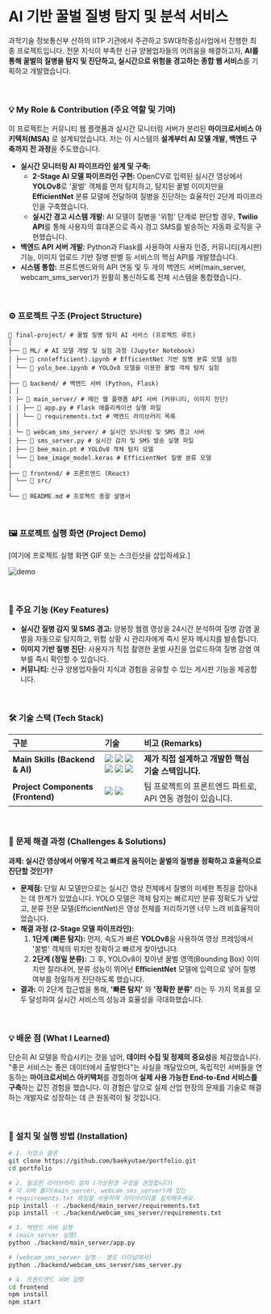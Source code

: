 # AI 기반 꿀벌 질병 탐지 및 분석 서비스 

과학기술 정보통신부 산하의 IITP 기관에서 주관하고 SW대학중심사업에서 진행한 최종 프로젝트입니다. 전문 지식이 부족한 신규 양봉업자들의 어려움을 해결하고자, **AI를 통해 꿀벌의 질병을 탐지 및 진단하고, 실시간으로 위험을 경고하는 종합 웹 서비스**를 기획하고 개발했습니다.

<br>

### 💡 My Role & Contribution (주요 역할 및 기여)

이 프로젝트는 커뮤니티 웹 플랫폼과 실시간 모니터링 서버가 분리된 **마이크로서비스 아키텍처(MSA)** 로 설계되었습니다. 저는 이 시스템의 **설계부터 AI 모델 개발, 백엔드 구축까지 전 과정**을 주도했습니다.

*   **실시간 모니터링 AI 파이프라인 설계 및 구축:**
    *   **2-Stage AI 모델 파이프라인 구현:** OpenCV로 입력된 실시간 영상에서 **YOLOv8**로 '꿀벌' 객체를 먼저 탐지하고, 탐지된 꿀벌 이미지만을 **EfficientNet** 분류 모델에 전달하여 질병을 진단하는 효율적인 2단계 파이프라인을 구축했습니다.
    *   **실시간 경고 시스템 개발:** AI 모델이 질병을 '위험' 단계로 판단할 경우, **Twilio API**를 통해 사용자의 휴대폰으로 즉시 경고 SMS를 발송하는 자동화 로직을 구현했습니다.
*   **백엔드 API 서버 개발:** Python과 Flask를 사용하여 사용자 인증, 커뮤니티(게시판) 기능, 이미지 업로드 기반 질병 판별 등 서비스의 핵심 API를 개발했습니다.
*   **시스템 통합:** 프론트엔드와의 API 연동 및 두 개의 백엔드 서버(main_server, webcam_sms_server)가 원활히 통신하도록 전체 시스템을 통합했습니다.

<br>

### ⚙️ 프로젝트 구조 (Project Structure)
```
📁 final-project/ # 꿀벌 질병 탐지 AI 서비스 (프로젝트 루트)
│
├── 📂 ML/ # AI 모델 개발 및 실험 과정 (Jupyter Notebook)
│ ├── 📜 cnn(efficient).ipynb # EfficientNet 기반 질병 분류 모델 실험
│ └── 📜 yolo_bee.ipynb # YOLOv8 모델을 이용한 꿀벌 객체 탐지 실험
│
├── 📂 backend/ # 백엔드 서버 (Python, Flask)
│ │
│ ├─ 📂 main_server/ # 메인 웹 플랫폼 API 서버 (커뮤니티, 이미지 진단)
│ │ ├── 📜 app.py # Flask 애플리케이션 실행 파일
│ │ └── 📜 requirements.txt # 백엔드 라이브러리 목록
│ │
│ └─ 📂 webcam_sms_server/ # 실시간 모니터링 및 SMS 경고 서버
│ ├── 📜 sms_server.py # 실시간 감지 및 SMS 발송 실행 파일
│ ├── 📜 bee_main.pt # YOLOv8 객체 탐지 모델
│ └── 📜 bee_image_model.keras # EfficientNet 질병 분류 모델
│
├── 📂 frontend/ # 프론트엔드 (React)
│ └── 📂 src/
│
└── 📜 README.md # 프로젝트 총괄 설명서

```
<br>

### 🖼️ 프로젝트 실행 화면 (Project Demo)

[여기에 프로젝트 실행 화면 GIF 또는 스크린샷을 삽입하세요.]

![demo](https://via.placeholder.com/700x400.png?text=Project+Demo+GIF+or+Screenshot)

<br>

### 🌟 주요 기능 (Key Features)

*   **실시간 질병 감지 및 SMS 경고:** 양봉장 웹캠 영상을 24시간 분석하여 질병 감염 꿀벌을 자동으로 탐지하고, 위험 상황 시 관리자에게 즉시 문자 메시지를 발송합니다.
*   **이미지 기반 질병 진단:** 사용자가 직접 촬영한 꿀벌 사진을 업로드하여 질병 감염 여부를 즉시 확인할 수 있습니다.
*   **커뮤니티:** 신규 양봉업자들이 지식과 경험을 공유할 수 있는 게시판 기능을 제공합니다.

<br>

### 🛠️ 기술 스택 (Tech Stack)

| 구분 | 기술 | 비고 (Remarks) |
| :--- | :--- | :--- |
| **Main Skills (Backend & AI)** | <img src="https://img.shields.io/badge/Python-3776AB?style=for-the-badge&logo=python&logoColor=white"> <img src="https://img.shields.io/badge/Flask-000000?style=for-the-badge&logo=flask&logoColor=white"> <img src="https://img.shields.io/badge/YOLOv8-4F46E5?style=for-the-badge&logo=yolo&logoColor=white"> <img src="https://img.shields.io/badge/EfficientNet-8BC34A?style=for-the-badge"> <img src="https://img.shields.io/badge/OpenCV-5C3EE8?style=for-the-badge&logo=opencv&logoColor=white"> <img src="https://img.shields.io/badge/Twilio-F22F46?style=for-the-badge&logo=twilio&logoColor=white"> | **제가 직접 설계하고 개발한 핵심 기술 스택입니다.** |
| **Project Components (Frontend)** | <img src="https.img.shields.io/badge/React-61DAFB?style=for-the-badge&logo=react&logoColor=black"> <img src="https://img.shields.io/badge/JavaScript-F7DF1E?style=for-the-badge&logo=javascript&logoColor=black"> | 팀 프로젝트의 프론트엔드 파트로, API 연동 경험이 있습니다. |

<br>

### 🤔 문제 해결 과정 (Challenges & Solutions)

**과제: 실시간 영상에서 어떻게 작고 빠르게 움직이는 꿀벌의 질병을 정확하고 효율적으로 진단할 것인가?**

*   **문제점:** 단일 AI 모델만으로는 실시간 영상 전체에서 질병의 미세한 특징을 잡아내는 데 한계가 있었습니다. YOLO 모델은 객체 탐지는 빠르지만 분류 정확도가 낮았고, 분류 전문 모델(EfficientNet)은 영상 전체를 처리하기엔 너무 느려 비효율적이었습니다.
*   **해결 과정 (2-Stage 모델 파이프라인):**
    1.  **1단계 (빠른 탐지):** 먼저, 속도가 빠른 **YOLOv8**을 사용하여 영상 프레임에서 '꿀벌' 객체의 위치만 정확하고 빠르게 찾아냅니다.
    2.  **2단계 (정밀 분류):** 그 후, YOLOv8이 찾아낸 꿀벌 영역(Bounding Box) 이미지만 잘라내어, 분류 성능이 뛰어난 **EfficientNet** 모델에 입력으로 넣어 질병 여부를 정밀하게 진단하도록 했습니다.
*   **결과:** 이 2단계 접근법을 통해, **'빠른 탐지'** 와 **'정확한 분류'** 라는 두 가지 목표를 모두 달성하여 실시간 서비스의 성능과 효율성을 극대화했습니다.

<br>

### 💡 배운 점 (What I Learned)

단순히 AI 모델을 학습시키는 것을 넘어, **데이터 수집 및 정제의 중요성**을 체감했습니다. "좋은 서비스는 좋은 데이터에서 출발한다"는 사실을 깨달았으며, 독립적인 서버들을 연동하는 **마이크로서비스 아키텍처**를 경험하며 **실제 사용 가능한 End-to-End 서비스를 구축**하는 값진 경험을 했습니다. 이 경험은 앞으로 실제 산업 현장의 문제를 기술로 해결하는 개발자로 성장하는 데 큰 원동력이 될 것입니다.

<br>

### 🚀 설치 및 실행 방법 (Installation)

```bash
# 1. 저장소 클론
git clone https://github.com/baekyutae/portfolio.git
cd portfolio

# 2. 필요한 라이브러리 설치 (가상환경 구성을 권장합니다)
# 각 서버 폴더(main_server, webcam_sms_server)에 있는
# requirements.txt 파일을 사용하여 라이브러리를 설치해주세요.
pip install -r ./backend/main_server/requirements.txt
pip install -r ./backend/webcam_sms_server/requirements.txt

# 3. 백엔드 서버 실행
# (main_server 실행)
python ./backend/main_server/app.py

# (webcam_sms_server 실행 - 별도 터미널에서)
python ./backend/webcam_sms_server/sms_server.py

# 4. 프론트엔드 서버 실행
cd frontend
npm install
npm start

